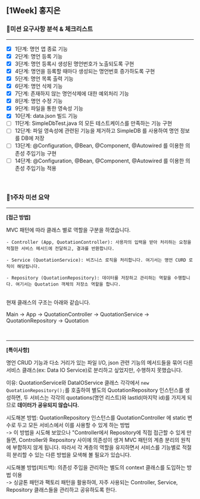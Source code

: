 ## [1Week] 홍지은

### 📌미션 요구사항 분석 & 체크리스트

---

- [x] 1단계: 명언 앱 종료 기능
- [x] 2단계: 명언 등록 기능
- [x] 3단계: 명언 등록시 생성된 명언번호가 노출되도록 구현
- [x] 4단계: 명언을 등록할 때마다 생성되는 명언번호 증가하도록 구현
- [x] 5단계: 명언 목록 출력 기능
- [x] 6단계: 명언 삭제 기능
- [x] 7단계: 존재하지 않는 명언삭제에 대한 예외처리 기능
- [x] 8단계: 명언 수정 기능
- [x] 9단계: 파일을 통한 영속성 기능
- [x] 10단계: data.json 빌드 기능
- [ ] 11단계: SimpleDbTest.java 의 모든 테스트케이스를 만족하는 기능 구현
- [ ] 12단계: 파일 영속성에 관련된 기능을 제거하고 SimpleDB 를 사용하여 명언 정보를 DB에 저장
- [ ] 13단계: @Configuration, @Bean, @Component, @Autowired 를 이용한 의존성 주입기능 구현
- [ ] 14단계: @Configuration, @Bean, @Component, @Autowired 를 이용한 의존성 주입기능 적용
<br><br><br>

### 📌1주차 미션 요약

---

**[접근 방법]**

MVC 패턴에 따라 클래스 별로 역할을 구분을 하였습니다. <br>
```
- Controller (App, QuotationController): 사용자의 입력을 받아 처리하는 요청을 적절한 서비스 메서드에 전달하고, 결과를 반환합니다.

- Service (QuotationService): 비즈니스 로직을 처리합니다. 여기서는 명언 CURD 로직이 해당됩니다.

- Repository (QuotationRepository): 데이터를 저장하고 관리하는 역할을 수행합니다. 여기서는 Quotation 객체의 저장소 역할을 합니다.
```
<br>
현재 클래스의 구조는 아래와 같습니다. <br>

Main -> App -> QuotationController -> QuotationService -> QuotationRepository -> Quotation

<br>

---

**[특이사항]**

명언 CRUD 기능과 다소 거리가 있는 파일 I/O, json 관련 기능의 메서드들을 묶어 
다른 서비스 클래스(ex: Data IO Service)로 분리하고 싶었지만, 수행하지 못했습니다. <br>

이유: QuotationService와 DataIOService 클래스 각각에서 ```new QuotationRepository();```를 호출하여 별도의 QuotationRepository 인스턴스를 생성하면, 
두 서비스는 각각의 quotations(명언 리스트)와 lastId(마지막 id)를 가지게 되므로 **데이터가 공유되지 않습니다.**

시도해본 방법: QuotationRepository 인스턴스를 QuotationController 에 static 변수로 두고 모든 서비스에서 이를 사용할 수 있게 하는 방법<br>
-> 이 방법을 시도해 보았으나 "Controller에서 Repository에 직접 접근할 수 있게 만들면, Controller와 Repository 사이에 의존성이 생겨 
    MVC 패턴의 계층 분리의 원칙에 부합하지 않게 됩니다. 따라서 각 계층의 역할을 유지하면서 서비스를 기능별로 적절히 분리할 수 있는 
    다른 방법을 모색해 볼 필요가 있습니다.

시도해볼 방법(피드백): 의존성 주입을 관리하는 별도의 context 클래스를 도입하는 방법 이용<br>
-> 싱글톤 패턴과 팩토리 패턴을 활용하여, 자주 사용되는 Controller, Service, Repository 클래스들을 관리하고 공유하도록 한다.